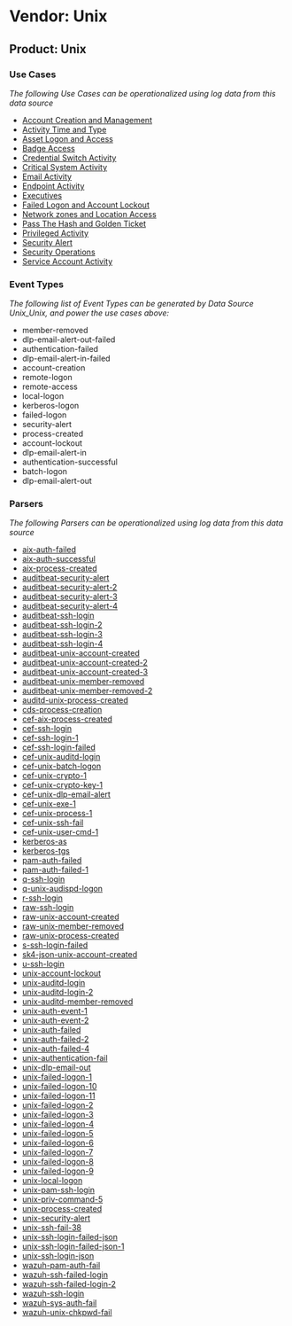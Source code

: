 Vendor: Unix
============
Product: Unix
-------------

### Use Cases

_The following Use Cases can be operationalized using log data from this data source_

* [Account Creation and Management](../UseCases/usecase_account_creation_and_management.md)
* [Activity Time  and Type](../UseCases/usecase_activity_time__and_type.md)
* [Asset Logon and Access](../UseCases/usecase_asset_logon_and_access.md)
* [Badge Access](../UseCases/usecase_badge_access.md)
* [Credential Switch Activity](../UseCases/usecase_credential_switch_activity.md)
* [Critical System Activity](../UseCases/usecase_critical_system_activity.md)
* [Email Activity](../UseCases/usecase_email_activity.md)
* [Endpoint Activity](../UseCases/usecase_endpoint_activity.md)
* [Executives](../UseCases/usecase_executives.md)
* [Failed Logon and Account Lockout](../UseCases/usecase_failed_logon_and_account_lockout.md)
* [Network zones and Location Access](../UseCases/usecase_network_zones_and_location_access.md)
* [Pass The Hash and Golden Ticket](../UseCases/usecase_pass_the_hash_and_golden_ticket.md)
* [Privileged Activity](../UseCases/usecase_privileged_activity.md)
* [Security Alert](../UseCases/usecase_security_alert.md)
* [Security Operations](../UseCases/usecase_security_operations.md)
* [Service Account Activity](../UseCases/usecase_service_account_activity.md)


### Event Types

_The following list of Event Types can be generated by Data Source Unix_Unix, and power the use cases above:_

- member-removed
- dlp-email-alert-out-failed
- authentication-failed
- dlp-email-alert-in-failed
- account-creation
- remote-logon
- remote-access
- local-logon
- kerberos-logon
- failed-logon
- security-alert
- process-created
- account-lockout
- dlp-email-alert-in
- authentication-successful
- batch-logon
- dlp-email-alert-out


### Parsers

_The following Parsers can be operationalized using log data from this data source_

* [aix-auth-failed](../Parsers/parserContent_aix-auth-failed.md)
* [aix-auth-successful](../Parsers/parserContent_aix-auth-successful.md)
* [aix-process-created](../Parsers/parserContent_aix-process-created.md)
* [auditbeat-security-alert](../Parsers/parserContent_auditbeat-security-alert.md)
* [auditbeat-security-alert-2](../Parsers/parserContent_auditbeat-security-alert-2.md)
* [auditbeat-security-alert-3](../Parsers/parserContent_auditbeat-security-alert-3.md)
* [auditbeat-security-alert-4](../Parsers/parserContent_auditbeat-security-alert-4.md)
* [auditbeat-ssh-login](../Parsers/parserContent_auditbeat-ssh-login.md)
* [auditbeat-ssh-login-2](../Parsers/parserContent_auditbeat-ssh-login-2.md)
* [auditbeat-ssh-login-3](../Parsers/parserContent_auditbeat-ssh-login-3.md)
* [auditbeat-ssh-login-4](../Parsers/parserContent_auditbeat-ssh-login-4.md)
* [auditbeat-unix-account-created](../Parsers/parserContent_auditbeat-unix-account-created.md)
* [auditbeat-unix-account-created-2](../Parsers/parserContent_auditbeat-unix-account-created-2.md)
* [auditbeat-unix-account-created-3](../Parsers/parserContent_auditbeat-unix-account-created-3.md)
* [auditbeat-unix-member-removed](../Parsers/parserContent_auditbeat-unix-member-removed.md)
* [auditbeat-unix-member-removed-2](../Parsers/parserContent_auditbeat-unix-member-removed-2.md)
* [auditd-unix-process-created](../Parsers/parserContent_auditd-unix-process-created.md)
* [cds-process-creation](../Parsers/parserContent_cds-process-creation.md)
* [cef-aix-process-created](../Parsers/parserContent_cef-aix-process-created.md)
* [cef-ssh-login](../Parsers/parserContent_cef-ssh-login.md)
* [cef-ssh-login-1](../Parsers/parserContent_cef-ssh-login-1.md)
* [cef-ssh-login-failed](../Parsers/parserContent_cef-ssh-login-failed.md)
* [cef-unix-auditd-login](../Parsers/parserContent_cef-unix-auditd-login.md)
* [cef-unix-batch-logon](../Parsers/parserContent_cef-unix-batch-logon.md)
* [cef-unix-crypto-1](../Parsers/parserContent_cef-unix-crypto-1.md)
* [cef-unix-crypto-key-1](../Parsers/parserContent_cef-unix-crypto-key-1.md)
* [cef-unix-dlp-email-alert](../Parsers/parserContent_cef-unix-dlp-email-alert.md)
* [cef-unix-exe-1](../Parsers/parserContent_cef-unix-exe-1.md)
* [cef-unix-process-1](../Parsers/parserContent_cef-unix-process-1.md)
* [cef-unix-ssh-fail](../Parsers/parserContent_cef-unix-ssh-fail.md)
* [cef-unix-user-cmd-1](../Parsers/parserContent_cef-unix-user-cmd-1.md)
* [kerberos-as](../Parsers/parserContent_kerberos-as.md)
* [kerberos-tgs](../Parsers/parserContent_kerberos-tgs.md)
* [pam-auth-failed](../Parsers/parserContent_pam-auth-failed.md)
* [pam-auth-failed-1](../Parsers/parserContent_pam-auth-failed-1.md)
* [q-ssh-login](../Parsers/parserContent_q-ssh-login.md)
* [q-unix-audispd-logon](../Parsers/parserContent_q-unix-audispd-logon.md)
* [r-ssh-login](../Parsers/parserContent_r-ssh-login.md)
* [raw-ssh-login](../Parsers/parserContent_raw-ssh-login.md)
* [raw-unix-account-created](../Parsers/parserContent_raw-unix-account-created.md)
* [raw-unix-member-removed](../Parsers/parserContent_raw-unix-member-removed.md)
* [raw-unix-process-created](../Parsers/parserContent_raw-unix-process-created.md)
* [s-ssh-login-failed](../Parsers/parserContent_s-ssh-login-failed.md)
* [sk4-json-unix-account-created](../Parsers/parserContent_sk4-json-unix-account-created.md)
* [u-ssh-login](../Parsers/parserContent_u-ssh-login.md)
* [unix-account-lockout](../Parsers/parserContent_unix-account-lockout.md)
* [unix-auditd-login](../Parsers/parserContent_unix-auditd-login.md)
* [unix-auditd-login-2](../Parsers/parserContent_unix-auditd-login-2.md)
* [unix-auditd-member-removed](../Parsers/parserContent_unix-auditd-member-removed.md)
* [unix-auth-event-1](../Parsers/parserContent_unix-auth-event-1.md)
* [unix-auth-event-2](../Parsers/parserContent_unix-auth-event-2.md)
* [unix-auth-failed](../Parsers/parserContent_unix-auth-failed.md)
* [unix-auth-failed-2](../Parsers/parserContent_unix-auth-failed-2.md)
* [unix-auth-failed-4](../Parsers/parserContent_unix-auth-failed-4.md)
* [unix-authentication-fail](../Parsers/parserContent_unix-authentication-fail.md)
* [unix-dlp-email-out](../Parsers/parserContent_unix-dlp-email-out.md)
* [unix-failed-logon-1](../Parsers/parserContent_unix-failed-logon-1.md)
* [unix-failed-logon-10](../Parsers/parserContent_unix-failed-logon-10.md)
* [unix-failed-logon-11](../Parsers/parserContent_unix-failed-logon-11.md)
* [unix-failed-logon-2](../Parsers/parserContent_unix-failed-logon-2.md)
* [unix-failed-logon-3](../Parsers/parserContent_unix-failed-logon-3.md)
* [unix-failed-logon-4](../Parsers/parserContent_unix-failed-logon-4.md)
* [unix-failed-logon-5](../Parsers/parserContent_unix-failed-logon-5.md)
* [unix-failed-logon-6](../Parsers/parserContent_unix-failed-logon-6.md)
* [unix-failed-logon-7](../Parsers/parserContent_unix-failed-logon-7.md)
* [unix-failed-logon-8](../Parsers/parserContent_unix-failed-logon-8.md)
* [unix-failed-logon-9](../Parsers/parserContent_unix-failed-logon-9.md)
* [unix-local-logon](../Parsers/parserContent_unix-local-logon.md)
* [unix-pam-ssh-login](../Parsers/parserContent_unix-pam-ssh-login.md)
* [unix-priv-command-5](../Parsers/parserContent_unix-priv-command-5.md)
* [unix-process-created](../Parsers/parserContent_unix-process-created.md)
* [unix-security-alert](../Parsers/parserContent_unix-security-alert.md)
* [unix-ssh-fail-38](../Parsers/parserContent_unix-ssh-fail-38.md)
* [unix-ssh-login-failed-json](../Parsers/parserContent_unix-ssh-login-failed-json.md)
* [unix-ssh-login-failed-json-1](../Parsers/parserContent_unix-ssh-login-failed-json-1.md)
* [unix-ssh-login-json](../Parsers/parserContent_unix-ssh-login-json.md)
* [wazuh-pam-auth-fail](../Parsers/parserContent_wazuh-pam-auth-fail.md)
* [wazuh-ssh-failed-login](../Parsers/parserContent_wazuh-ssh-failed-login.md)
* [wazuh-ssh-failed-login-2](../Parsers/parserContent_wazuh-ssh-failed-login-2.md)
* [wazuh-ssh-login](../Parsers/parserContent_wazuh-ssh-login.md)
* [wazuh-sys-auth-fail](../Parsers/parserContent_wazuh-sys-auth-fail.md)
* [wazuh-unix-chkpwd-fail](../Parsers/parserContent_wazuh-unix-chkpwd-fail.md)
